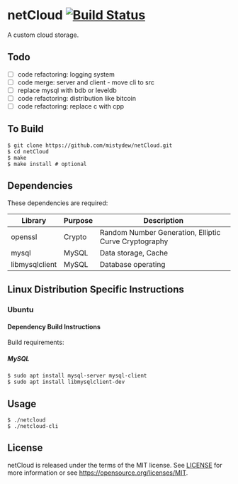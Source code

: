 # netCloud [![Build Status](https://travis-ci.org/mistydew/netCloud.svg?branch=master)](https://travis-ci.org/mistydew/netCloud)

A custom cloud storage.

## Todo

- [ ] code refactoring: logging system
- [ ] code merge: server and client - move cli to src
- [ ] replace mysql with bdb or leveldb
- [ ] code refactoring: distribution like bitcoin
- [ ] code refactoring: replace c with cpp

## To Build

```
$ git clone https://github.com/mistydew/netCloud.git
$ cd netCloud
$ make
$ make install # optional
```

## Dependencies

These dependencies are required:

Library        | Purpose | Description
---------------|---------|-------------
openssl        | Crypto  | Random Number Generation, Elliptic Curve Cryptography
mysql          | MySQL   | Data storage, Cache
libmysqlclient | MySQL   | Database operating

## Linux Distribution Specific Instructions

### Ubuntu

#### Dependency Build Instructions

Build requirements:

##### MySQL

```
$ sudo apt install mysql-server mysql-client
$ sudo apt install libmysqlclient-dev
```

## Usage

```
$ ./netcloud
$ ./netcloud-cli
```

## License

netCloud is released under the terms of the MIT license.
See [LICENSE](LICENSE) for more information or see https://opensource.org/licenses/MIT.
